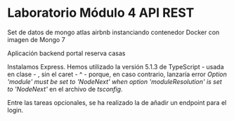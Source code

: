 # Laboratorio Módulo 4 API REST

Set de datos de mongo atlas airbnb instanciando contenedor Docker con imagen de Mongo 7

Aplicación backend portal reserva casas

Instalamos Express. Hemos utilizado la versión 5.1.3 de TypeScript - usada en clase - , sin el caret - ^ - porque, en caso contrario, lanzaría error _Option 'module' must be set to 'NodeNext' when option 'moduleResolution' is set to 'NodeNext'_ en el archivo de _tsconfig_.

Entre las tareas opcionales, se ha realizado la de añadir un endpoint para el login.
